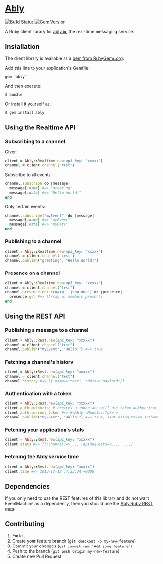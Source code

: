 # [Ably](https://ably.io)

[![Build Status](https://travis-ci.org/ably/ably-ruby.png)](https://travis-ci.org/ably/ably-ruby)
[![Gem Version](https://badge.fury.io/rb/ably.svg)](http://badge.fury.io/rb/ably)

A Ruby client library for [ably.io](https://ably.io), the real-time messaging service.

## Installation

The client library is available as a [gem from RubyGems.org](https://rubygems.org/gems/ably).

Add this line to your application's Gemfile:

    gem 'ably'

And then execute:

    $ bundle

Or install it yourself as:

    $ gem install ably

## Using the Realtime API

### Subscribing to a channel

Given:

```ruby
client = Ably::Realtime.new(api_key: "xxxxx")
channel = client.channel("test")
```

Subscribe to all events:

```ruby
channel.subscribe do |message|
  message[:name] #=> "greeting"
  message[:data] #=> "Hello World!"
end
```

Only certain events:

```ruby
channel.subscribe("myEvent") do |message|
  message[:name] #=> "myEvent"
  message[:data] #=> "myData"
end
```

### Publishing to a channel

```ruby
client = Ably::Realtime.new(api_key: "xxxxx")
channel = client.channel("test")
channel.publish("greeting", "Hello World!")
```

### Presence on a channel

```ruby
client = Ably::Realtime.new(api_key: "xxxxx")
channel = client.channel("test")
channel.presence.enter(data: 'john.doe') do |presence|
  presence.get #=> [Array of members present]
end
```

## Using the REST API

### Publishing a message to a channel

```ruby
client = Ably::Rest.new(api_key: "xxxxx")
channel = client.channel("test")
channel.publish("myEvent", "Hello!") #=> true
```

### Fetching a channel's history

```ruby
client = Ably::Rest.new(api_key: "xxxxx")
channel = client.channel("test")
channel.history #=> [{:name=>"test", :data=>"payload"}]
```

### Authentication with a token

```ruby
client = Ably::Rest.new(api_key: "xxxxx")
client.auth.authorise # creates a token and will use token authentication moving forwards
client.auth.current_token #=> #<Ably::Models::Token>
channel.publish("myEvent", "Hello!") #=> true, sent using token authentication
```

### Fetching your application's stats

```ruby
client = Ably::Rest.new(api_key: "xxxxx")
client.stats #=> [{:channels=>..., :apiRequests=>..., ...}]
```

### Fetching the Ably service time

```ruby
client = Ably::Rest.new(api_key: "xxxxx")
client.time #=> 2013-12-12 14:23:34 +0000
```

## Dependencies

If you only need to use the REST features of this library and do not want EventMachine as a dependency, then you should use the [Ably Ruby REST gem](https://rubygems.org/gems/ably-rest).

## Contributing

1. Fork it
2. Create your feature branch (`git checkout -b my-new-feature`)
3. Commit your changes (`git commit -am 'Add some feature'`)
4. Push to the branch (`git push origin my-new-feature`)
5. Create new Pull Request
